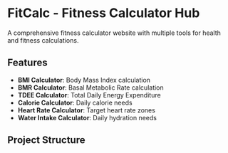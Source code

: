 # FitCalc - Fitness Calculator Hub

A comprehensive fitness calculator website with multiple tools for health and fitness calculations.

## Features

- **BMI Calculator**: Body Mass Index calculation
- **BMR Calculator**: Basal Metabolic Rate calculation  
- **TDEE Calculator**: Total Daily Energy Expenditure
- **Calorie Calculator**: Daily calorie needs
- **Heart Rate Calculator**: Target heart rate zones
- **Water Intake Calculator**: Daily hydration needs

## Project Structure

